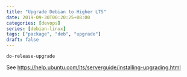 ```yaml
---
title: "Upgrade Debian to Higher LTS"
date: 2019-09-30T00:20:25+08:00
categories: [devops]
series: [debian-linux]
tags: ["package", "deb", "upgrade"]
draft: false
---
```


```
do-release-upgrade
```
See https://help.ubuntu.com/lts/serverguide/installing-upgrading.html
